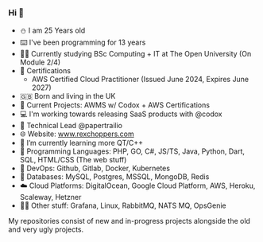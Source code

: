### Hi 👋
- ⛄ I am 25 Years old
- ⌨️  I've been programming for 13 years
- 👨‍🎓 Currently studying BSc Computing + IT at The Open University (On Module 2/4)
- 📜 Certifications
  - AWS Certified Cloud Practitioner (Issued June 2024, Expires June 2027)
- 🇬🇧 Born and living in the UK
- 🔭 Current Projects: AWMS w/ Codox + AWS Certifications
- 💻 I'm working towards releasing SaaS products with @codox
- 🏢 Technical Lead @papertrailio
- 🌐 Website: www.rexchoppers.com
- 🌱 I’m currently learning more QT/C++
- 📖 Programming Languages: PHP, GO, C#, JS/TS, Java, Python, Dart, SQL, HTML/CSS (The web stuff)
- 📩 DevOps: Github, Gitlab, Docker, Kubernetes
- 💾 Databases: MySQL, Postgres, MSSQL, MongoDB, Redis
- ☁️ Cloud Platforms: DigitalOcean, Google Cloud Platform, AWS, Heroku, Scaleway, Hetzner
- 🤷‍♂️ Other stuff: Grafana, Linux, RabbitMQ, NATS MQ, OpsGenie

My repositories consist of new and in-progress projects alongside the old and very ugly projects.

